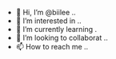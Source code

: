 - 👋 Hi, I’m @biilee ..
- 👀 I’m interested in ..
- 🌱 I’m currently learning .
- 💞️ I’m looking to collaborat ..
- 📫 How to reach me ..

<!---
biilee/biilee is a ✨ special ✨ repository because its `README.md` (this file) appears on your GitHub profile.
You can click the Preview link to take a look at your changes.
--->

